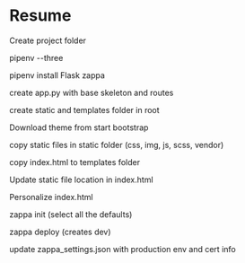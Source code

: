 # Resume

Create project folder

pipenv --three

pipenv install Flask zappa

create app.py with base skeleton and routes

create static and templates folder in root

Download theme from start bootstrap

copy static files in static folder (css, img, js, scss, vendor)

copy index.html to templates folder

Update static file location in index.html

Personalize index.html

zappa init (select all the defaults)

zappa deploy (creates dev)

update zappa_settings.json with production env and cert info

